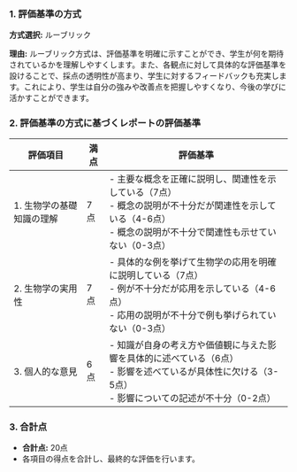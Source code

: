 ### 1. 評価基準の方式
**方式選択:** ルーブリック

**理由:** ルーブリック方式は、評価基準を明確に示すことができ、学生が何を期待されているかを理解しやすくします。また、各観点に対して具体的な評価基準を設けることで、採点の透明性が高まり、学生に対するフィードバックも充実します。これにより、学生は自分の強みや改善点を把握しやすくなり、今後の学びに活かすことができます。

### 2. 評価基準の方式に基づくレポートの評価基準

| 評価項目                     | 満点 | 評価基準                                                                                     |
|------------------------------|------|----------------------------------------------------------------------------------------------|
| 1. 生物学の基礎知識の理解   | 7点  | - 主要な概念を正確に説明し、関連性を示している（7点）<br>- 概念の説明が不十分だが関連性を示している（4-6点）<br>- 概念の説明が不十分で関連性も示せていない（0-3点） |
| 2. 生物学の実用性           | 7点  | - 具体的な例を挙げて生物学の応用を明確に説明している（7点）<br>- 例が不十分だが応用を示している（4-6点）<br>- 応用の説明が不十分で例も挙げられていない（0-3点） |
| 3. 個人的な意見             | 6点  | - 知識が自身の考え方や価値観に与えた影響を具体的に述べている（6点）<br>- 影響を述べているが具体性に欠ける（3-5点）<br>- 影響についての記述が不十分（0-2点） |

### 3. 合計点
- **合計点:** 20点
- 各項目の得点を合計し、最終的な評価を行います。